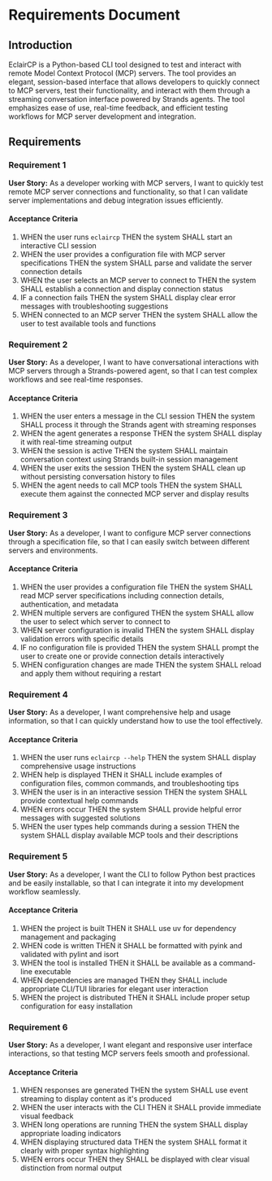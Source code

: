 # Requirements Document

## Introduction

EclairCP is a Python-based CLI tool designed to test and interact with remote Model Context Protocol (MCP) servers. The tool provides an elegant, session-based interface that allows developers to quickly connect to MCP servers, test their functionality, and interact with them through a streaming conversation interface powered by Strands agents. The tool emphasizes ease of use, real-time feedback, and efficient testing workflows for MCP server development and integration.

## Requirements

### Requirement 1

**User Story:** As a developer working with MCP servers, I want to quickly test remote MCP server connections and functionality, so that I can validate server implementations and debug integration issues efficiently.

#### Acceptance Criteria

1. WHEN the user runs `eclaircp` THEN the system SHALL start an interactive CLI session
2. WHEN the user provides a configuration file with MCP server specifications THEN the system SHALL parse and validate the server connection details
3. WHEN the user selects an MCP server to connect to THEN the system SHALL establish a connection and display connection status
4. IF a connection fails THEN the system SHALL display clear error messages with troubleshooting suggestions
5. WHEN connected to an MCP server THEN the system SHALL allow the user to test available tools and functions

### Requirement 2

**User Story:** As a developer, I want to have conversational interactions with MCP servers through a Strands-powered agent, so that I can test complex workflows and see real-time responses.

#### Acceptance Criteria

1. WHEN the user enters a message in the CLI session THEN the system SHALL process it through the Strands agent with streaming responses
2. WHEN the agent generates a response THEN the system SHALL display it with real-time streaming output
3. WHEN the session is active THEN the system SHALL maintain conversation context using Strands built-in session management
4. WHEN the user exits the session THEN the system SHALL clean up without persisting conversation history to files
5. WHEN the agent needs to call MCP tools THEN the system SHALL execute them against the connected MCP server and display results

### Requirement 3

**User Story:** As a developer, I want to configure MCP server connections through a specification file, so that I can easily switch between different servers and environments.

#### Acceptance Criteria

1. WHEN the user provides a configuration file THEN the system SHALL read MCP server specifications including connection details, authentication, and metadata
2. WHEN multiple servers are configured THEN the system SHALL allow the user to select which server to connect to
3. WHEN server configuration is invalid THEN the system SHALL display validation errors with specific details
4. IF no configuration file is provided THEN the system SHALL prompt the user to create one or provide connection details interactively
5. WHEN configuration changes are made THEN the system SHALL reload and apply them without requiring a restart

### Requirement 4

**User Story:** As a developer, I want comprehensive help and usage information, so that I can quickly understand how to use the tool effectively.

#### Acceptance Criteria

1. WHEN the user runs `eclaircp --help` THEN the system SHALL display comprehensive usage instructions
2. WHEN help is displayed THEN it SHALL include examples of configuration files, common commands, and troubleshooting tips
3. WHEN the user is in an interactive session THEN the system SHALL provide contextual help commands
4. WHEN errors occur THEN the system SHALL provide helpful error messages with suggested solutions
5. WHEN the user types help commands during a session THEN the system SHALL display available MCP tools and their descriptions

### Requirement 5

**User Story:** As a developer, I want the CLI to follow Python best practices and be easily installable, so that I can integrate it into my development workflow seamlessly.

#### Acceptance Criteria

1. WHEN the project is built THEN it SHALL use uv for dependency management and packaging
2. WHEN code is written THEN it SHALL be formatted with pyink and validated with pylint and isort
3. WHEN the tool is installed THEN it SHALL be available as a command-line executable
4. WHEN dependencies are managed THEN they SHALL include appropriate CLI/TUI libraries for elegant user interaction
5. WHEN the project is distributed THEN it SHALL include proper setup configuration for easy installation

### Requirement 6

**User Story:** As a developer, I want elegant and responsive user interface interactions, so that testing MCP servers feels smooth and professional.

#### Acceptance Criteria

1. WHEN responses are generated THEN the system SHALL use event streaming to display content as it's produced
2. WHEN the user interacts with the CLI THEN it SHALL provide immediate visual feedback
3. WHEN long operations are running THEN the system SHALL display appropriate loading indicators
4. WHEN displaying structured data THEN the system SHALL format it clearly with proper syntax highlighting
5. WHEN errors occur THEN they SHALL be displayed with clear visual distinction from normal output